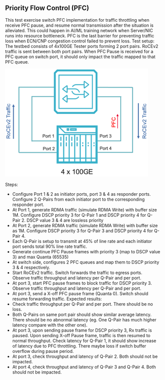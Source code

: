 ## Priority Flow Control (PFC) 
This test exercise switch PFC implementation for traffic throttling when receive PFC pause, and resume normal transmission after the situation is alleviated. This could happen in AI/ML training network when Server/NIC runs into resource bottleneck. PFC is the last barrier for preventing traffic loss when ECN/CNP congestion control failed to prevent loss. 
Test setup:
The testbed consists of 4x100GE Tester ports forming 2 port pairs. RoCEv2 traffic is sent between both port pairs. When PFC Pause is received for a PFC queue on switch port, it should only impact the traffic mapped to that PFC queue.

![PFC testing](./PFC.png) 
      
Steps: 
* Configure Port 1 & 2 as initiator ports, port 3 & 4 as responder ports. Configure 2 Q-Pairs from each initiator port to the corresponding responder port.
* At Port 1, generate RDMA traffic (simulate RDMA Write) with buffer size 1M. Configure DSCP priority 3 for Q-Pair 1 and DSCP priority 4 for Q-Pair 2. DSCP value 3 & 4 are lossless priority
* At Port 2, generate RDMA traffic (simulate RDMA Write) with buffer size as 1M. Configure DSCP priority 3 for Q-Pair 3 and DSCP priority 4 for Q-Pair 4. 
* Each Q-Pair is setup to transmit at 45% of line rate and each initiator port sends total 90% line rate traffic. 
* Generate continue PFC Pause frames with priority 3 (map to DSCP value 3) and max Quanta (65535) 
* At switch side, configures 2 PFC queues and map them to DSCP priority 3 & 4 respectively.
* Start RoCEv2 traffic. Switch forwards the traffic to egress ports. Observe traffic throughput and latency per Q-Pair and per port.
* At port 3, start PFC pause frames to block traffic for DSCP priority 3. Observe traffic throughput and latency per Q-Pair and per port. 
* At port 3, send a X-off PFC pause frame (Quanta 0). Switch should resume forwarding traffic.
   Expected results: 
* Check traffic throughput per Q-Pair and per port. There should be no loss.
* Both Q-Pairs on same port pair should show similar average latency. There should be no abnormal latency (eg. One Q-Pair has much higher latency compare with the other one). 
* At port 3, upon sending pause frame for DSCP priority 3, Rx traffic is paused. Upon sending X-off Pause frame, traffic is then resumed to normal throughput. Check latency for Q-Pair 1, it should show increase of latency due to PFC throttling. There maybe loss if switch buffer overflow during pause period.
* At port 3, check throughput and latency of Q-Pair 2. Both should not be impacted. 
* At port 4, check throughput and latency of Q-Pair 3 and Q-Pair 4. Both should not be impacted. 